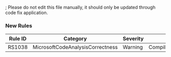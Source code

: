 ; Please do not edit this file manually, it should only be updated through code fix application.

### New Rules

Rule ID | Category | Severity | Notes
--------|----------|----------|-------
RS1038 | MicrosoftCodeAnalysisCorrectness | Warning | CompilerExtensionStrictApiAnalyzer
